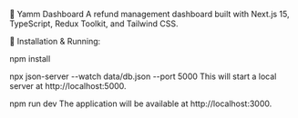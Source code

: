 🛒 Yamm Dashboard
A refund management dashboard built with Next.js 15, TypeScript, Redux Toolkit, and Tailwind CSS.

🚀 Installation & Running:

npm install

npx json-server --watch data/db.json --port 5000
This will start a local server at http://localhost:5000.


npm run dev
The application will be available at http://localhost:3000.

